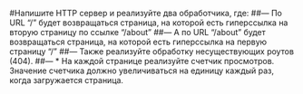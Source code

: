 #Напишите HTTP сервер и реализуйте два обработчика, где: ##— По URL “/” будет возвращаться страница, на которой есть гиперссылка на вторую страницу по ссылке “/about” ##— А по URL “/about” будет возвращаться страница, на которой есть гиперссылка на первую страницу “/” ##— Также реализуйте обработку несуществующих роутов (404). ##— * На каждой странице реализуйте счетчик просмотров. Значение счетчика должно увеличиваться на единицу каждый раз, когда загружается страница.